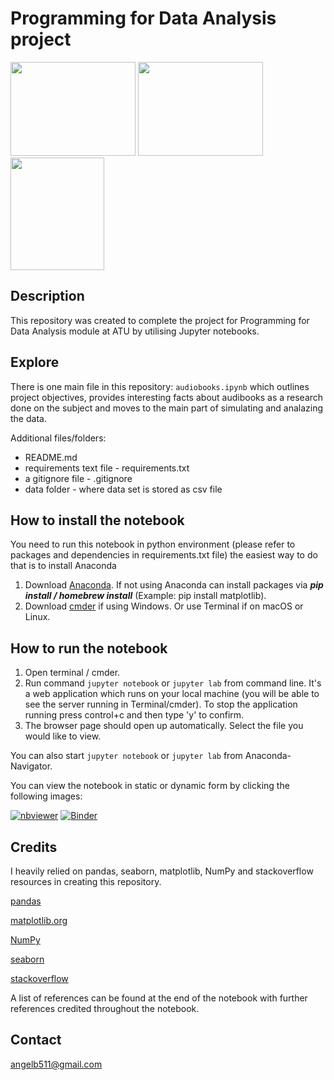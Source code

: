 # Programming for Data Analysis project

<p float="left">
  <img src="https://logos-world.net/wp-content/uploads/2021/10/Python-Logo.png" width="200" height="150"/>
  <img src="https://upload.wikimedia.org/wikipedia/commons/3/31/NumPy_logo_2020.svg" width="200" height="150"/> 
  <img src="https://upload.wikimedia.org/wikipedia/commons/thumb/3/38/Jupyter_logo.svg/414px-Jupyter_logo.svg.png" width="150" height="180"/>
</p>


## Description

This repository was created to complete the project for Programming for Data Analysis module at ATU by utilising Jupyter notebooks.

## Explore

There is one main file in this repository:
`audiobooks.ipynb` which outlines project objectives, provides interesting facts about audibooks as a research done on the subject and moves to the main part of simulating and analazing the data.

Additional files/folders:
- README.md
- requirements text file - requirements.txt
- a gitignore file - .gitignore
- data folder - where data set is stored as csv file

## How to install the notebook

You need to run this notebook in python environment (please refer to packages and dependencies in requirements.txt file) the easiest way to do that is to install Anaconda
1. Download [Anaconda](https://docs.anaconda.com/anaconda/install/index.html). If not using Anaconda can install packages via ***pip install / homebrew install*** (Example: pip install matplotlib).
2. Download [cmder](https://cmder.net) if using Windows. Or use Terminal if on macOS or Linux.

## How to run the notebook

1. Open terminal / cmder.
2. Run command `jupyter notebook` or `jupyter lab` from command line. It's a web application which runs on your local machine (you will be able to see the server running in Terminal/cmder). To stop the application running press control+c and then type 'y' to confirm.
3. The browser page should open up automatically. Select the file you would like to view.

You can also start `jupyter notebook` or `jupyter lab` from Anaconda-Navigator.

You can view the notebook in static or dynamic form by clicking the following images:

[![nbviewer](https://raw.githubusercontent.com/jupyter/design/master/logos/Badges/nbviewer_badge.svg)](https://nbviewer.org/github/angelinka/programming_for_DA_project/blob/main/audiobooks.ipynb)
[![Binder](https://mybinder.org/badge_logo.svg)](https://mybinder.org/v2/gh/angelinka/programming_for_DA_project/blob/main/audiobooks.ipynb/HEAD)

## Credits
I heavily relied on pandas, seaborn, matplotlib, NumPy and stackoverflow resources in creating this repository.

[pandas](https://pandas.pydata.org/)

[matplotlib.org](https://matplotlib.org/stable/tutorials/introductory/pyplot.html#sphx-glr-tutorials-introductory-pyplot-py)

[NumPy](https://numpy.org/)

[seaborn](https://seaborn.pydata.org/api.html)

[stackoverflow](https://stackoverflow.com)

A list of references can be found at the end of the notebook with further references credited throughout the notebook.

## Contact

[angelb511@gmail.com](mailto:angelb511@gmail.com)